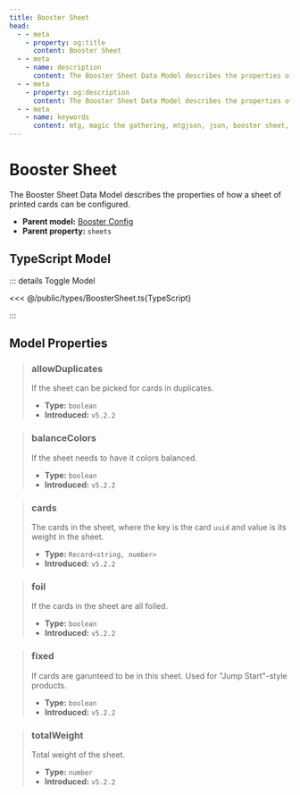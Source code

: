 ```yaml
---
title: Booster Sheet
head:
  - - meta
    - property: og:title
      content: Booster Sheet
  - - meta
    - name: description
      content: The Booster Sheet Data Model describes the properties of how a sheet of printed cards can be configured.
  - - meta
    - property: og:description
      content: The Booster Sheet Data Model describes the properties of how a sheet of printed cards can be configured.
  - - meta
    - name: keywords
      content: mtg, magic the gathering, mtgjson, json, booster sheet, sheet
---
```


# Booster Sheet

The Booster Sheet Data Model describes the properties of how a sheet of printed cards can be configured.

- **Parent model:** [Booster Config](/data-models/booster/booster-config/)
- **Parent property:** `sheets`

## TypeScript Model

::: details Toggle Model

<<< @/public/types/BoosterSheet.ts{TypeScript}

:::

## Model Properties

> ### allowDuplicates
>
> If the sheet can be picked for cards in duplicates.
>
> - **Type:** `boolean`
> - **Introduced:** `v5.2.2`

> ### balanceColors
>
> If the sheet needs to have it colors balanced.
>
> - **Type:** `boolean`
> - **Introduced:** `v5.2.2`

> ### cards
>
> The cards in the sheet, where the key is the card `uuid` and value is its weight in the sheet.
>
> - **Type:** `Record<string, number>`
> - **Introduced:** `v5.2.2`

> ### foil
>
> If the cards in the sheet are all foiled.
>
> - **Type:** `boolean`
> - **Introduced:** `v5.2.2`

> ### fixed
>
> If cards are garunteed to be in this sheet. Used for "Jump Start"-style products.
>
> - **Type:** `boolean`
> - **Introduced:** `v5.2.2`

> ### totalWeight
>
> Total weight of the sheet.
>
> - **Type:** `number`
> - **Introduced:** `v5.2.2`

